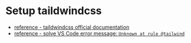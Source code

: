 # Setup taildwindcss

- [reference - taildwindcss official documentation](https://tailwindcss.com/docs/guides/nextjs)
- [reference - solve VS Code error message: `Unknown at rule @tailwind`](https://stackoverflow.com/questions/47607602/how-to-add-a-tailwind-css-rule-to-css-checker)